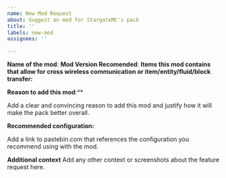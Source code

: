 ```yaml
---
name: New Mod Request
about: Suggest an mod for StargateMC's pack
title: ''
labels: new-mod
assignees: ''

---
```

**Name of the mod**:
**Mod Version Recomended**:
**Items this mod contains that allow for cross wireless communication or item/entity/fluid/block transfer:**

**Reason to add this mod**:**

Add a clear and convincing reason to add this mod and justify how it will make the pack better overall.

**Recommended configuration:**

Add a link to pastebin.com that references the configuration you recommend using with the mod.

**Additional context**
Add any other context or screenshots about the feature request here.

